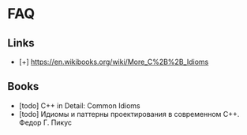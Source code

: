 # FAQ

## Links

- [+] https://en.wikibooks.org/wiki/More_C%2B%2B_Idioms

## Books

- [todo] C++ in Detail: Common Idioms
- [todo] Идиомы и паттерны проектирования в современном С++. Федор Г. Пикус
